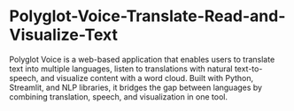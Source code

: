 # Polyglot-Voice-Translate-Read-and-Visualize-Text
Polyglot Voice is a web-based application that enables users to translate text into multiple languages, listen to translations with natural text-to-speech, and visualize content with a word cloud. Built with Python, Streamlit, and NLP libraries, it bridges the gap between languages by combining translation, speech, and visualization in one tool.
